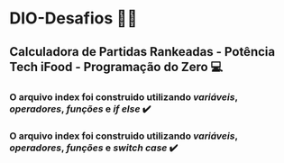 # DIO-Desafios 👩‍🎓
## Calculadora de Partidas Rankeadas - Potência Tech iFood - Programação do Zero 💻

### O arquivo index foi construido utilizando *variáveis*, *operadores*, *funções* e *if else* ✔️

### O arquivo index foi construido utilizando *variáveis*, *operadores*, *funções* e *switch case* ✔️
